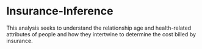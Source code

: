 # Insurance-Inference

This analysis seeks to understand the relationship age and health-related attributes of people and how they intertwine to determine the cost billed by insurance. 

